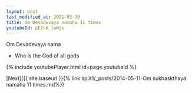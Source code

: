 ```yaml
---
layout: post
last_modified_at: 2021-03-30
title: Om Devadevaya namaha 11 times
youtubeId: pE7nK_loWgs
---
```

 
 
Om Devadevaya nama 
 
 -  Who is the God of all gods 
 
  
 
  
 
 
 
 
 
 


{% include youtubePlayer.html id=page.youtubeId %}
 
[Next]({{ site.baseurl }}{% link  split1/_posts/2014-05-11-Om sukhaskthaya namaha 11 times.md%})
 
